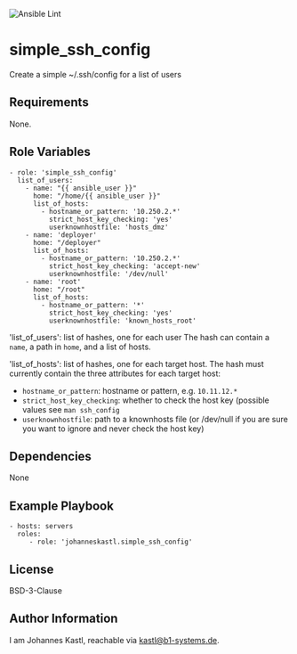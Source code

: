 ![Ansible Lint](https://github.com/johanneskastl/ansible-role-simple_ssh_config/workflows/Ansible%20Lint/badge.svg)

simple_ssh_config
=========

Create a simple ~/.ssh/config for a list of users 

Requirements
------------

None.

Role Variables
--------------

```
- role: 'simple_ssh_config'
  list_of_users:
    - name: "{{ ansible_user }}"
      home: "/home/{{ ansible_user }}"
      list_of_hosts:
        - hostname_or_pattern: '10.250.2.*'
          strict_host_key_checking: 'yes'
          userknownhostfile: 'hosts_dmz'
    - name: 'deployer'
      home: "/deployer"
      list_of_hosts:
        - hostname_or_pattern: '10.250.2.*'
          strict_host_key_checking: 'accept-new'
          userknownhostfile: '/dev/null'
    - name: 'root'
      home: "/root"
      list_of_hosts:
        - hostname_or_pattern: '*'
          strict_host_key_checking: 'yes'
          userknownhostfile: 'known_hosts_root'
```

'list_of_users': list of hashes, one for each user
The hash can contain a `name`, a path in `home`, and a list of hosts.

'list_of_hosts': list of hashes, one for each target host.
The hash must currently contain the three attributes for each target host:
- `hostname_or_pattern`: hostname or pattern, e.g. `10.11.12.*`
- `strict_host_key_checking`: whether to check the host key (possible values see `man ssh_config`
- `userknownhostfile`: path to a knownhosts file (or /dev/null if you are sure you want to ignore and never check the host key)


Dependencies
------------

None

Example Playbook
----------------

    - hosts: servers
      roles:
         - role: 'johanneskastl.simple_ssh_config'

License
-------

BSD-3-Clause

Author Information
------------------

I am Johannes Kastl, reachable via kastl@b1-systems.de.
